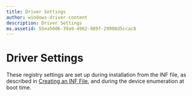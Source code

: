 ```yaml
---
title: Driver Settings
author: windows-driver-content
description: Driver Settings
ms.assetid: 55ea5606-39a9-4962-989f-29900d5ccac8
---
```


# Driver Settings





These registry settings are set up during installation from the INF file, as described in [Creating an INF File](creating-an-inf-file.md), and during the device enumeration at boot time.

 

 




